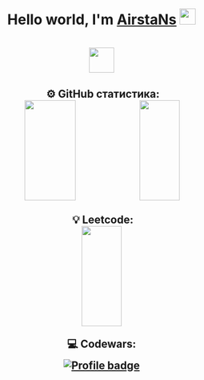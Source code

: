 <h1 align="center">Hello world, I'm <a href="https://github.com/AirstaNs" target="_blank">AirstaNs</a> 
<img src="https://github.com/blackcater/blackcater/raw/main/images/Hi.gif" height="32"/></h1>

<h1 align="center"></a> 
<img src="https://readme-typing-svg.herokuapp.com?duration=4000&color=0770FFFD&background=FFE747&center=%D0%B8%D1%81%D1%82%D0%B8%D0%BD%D0%BD%D1%8B%D0%B9&vCenter=%D0%B8%D1%81%D1%82%D0%B8%D0%BD%D0%BD%D1%8B%D0%B9&multiline=true&lines=Applied+Computer+Science+Student" height="50"/></h1>


<h2 align="center">
️ ⚙️ GitHub статистика:
  <br>
  <img src="https://github-readme-stats.vercel.app/api?username=AirstaNs&show_icons=true&theme=dracula" style="width: 45%; height: 200px;">
  <img src="https://github-readme-stats.vercel.app/api/top-langs/?username=AirstaNs&theme=dracula&layout=compact" style="width: 40%; height: 200px;">

️ 💡 Leetcode:
    <br>
  <img src="https://leetcard.jacoblin.cool/AirstaNs?theme=nord&font=Raleway" style="width: 40%; height: 200px;">

 💻 Codewars:
 <br>
<a href="" style="display: block; margin-top: 10px;">[![Profile badge](https://www.codewars.com/users/AirstaNs/badges/large)](https://www.codewars.com/users/AirstaNs)</a>

</h2>



